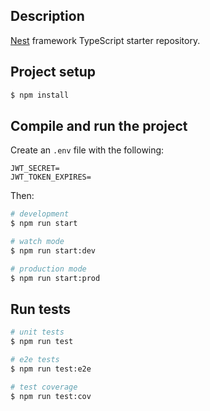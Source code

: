 ## Description

[Nest](https://github.com/nestjs/nest) framework TypeScript starter repository.

## Project setup

```bash
$ npm install
```

## Compile and run the project

Create an `.env` file with the following:

```env
JWT_SECRET=
JWT_TOKEN_EXPIRES=
```

Then:

```bash
# development
$ npm run start

# watch mode
$ npm run start:dev

# production mode
$ npm run start:prod
```

## Run tests

```bash
# unit tests
$ npm run test

# e2e tests
$ npm run test:e2e

# test coverage
$ npm run test:cov
```
